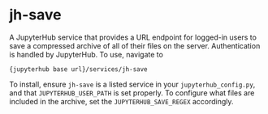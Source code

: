# jh-save

A JupyterHub service that provides a URL endpoint for logged-in users to save a compressed archive of all of their files on the server. 
Authentication is handled by JupyterHub. To use, navigate to
```
{jupyterhub base url}/services/jh-save
```

To install, ensure `jh-save` is a listed service in your `jupyterhub_config.py`, and that `JUPYTERHUB_USER_PATH` is set properly. To configure what files are included in the archive, set the `JUPYTERHUB_SAVE_REGEX` accordingly.